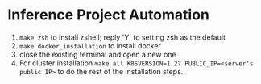 # Inference Project Automation

1. `make zsh` to install zshell; reply 'Y' to setting zsh as the default
2. `make docker_installation` to install docker
3. close the existing terminal and open a new one
4. For cluster installation `make all K8SVERSION=1.27 PUBLIC_IP=<server's public IP>` to do the rest of the installation steps.
